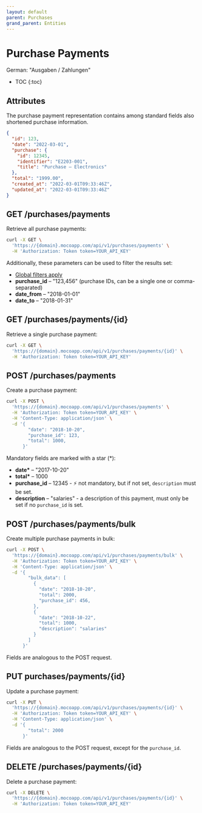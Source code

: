 ```yaml
---
layout: default
parent: Purchases
grand_parent: Entities
---
```


# Purchase Payments

German: "Ausgaben / Zahlungen"

- TOC
{:toc}

## Attributes

The purchase payment representation contains among standard fields also shortened purchase information.

```json
{
  "id": 123,
  "date": "2022-03-01",
  "purchase": {
    "id": 12345,
    "identifier": "E2203-001",
    "title": "Purchase – Electronics"
  },
  "total": "1999.00",
  "created_at": "2022-03-01T09:33:46Z",
  "updated_at": "2022-03-01T09:33:46Z"
}
```

## GET /purchases/payments

Retrieve all purchase payments:

```bash
curl -X GET \
  'https://{domain}.mocoapp.com/api/v1/purchases/payments' \
  -H 'Authorization: Token token=YOUR_API_KEY'
```

Additionally, these parameters can be used to filter the results set:

- [Global filters apply](../entities#global-filters)
- **purchase_id** – "123,456" (purchase IDs, can be a single one or comma-separated)
- **date_from** – "2018-01-01"
- **date_to** – "2018-01-31"

## GET /purchases/payments/{id}

Retrieve a single purchase payment:

```bash
curl -X GET \
  'https://{domain}.mocoapp.com/api/v1/purchases/payments/{id}' \
  -H 'Authorization: Token token=YOUR_API_KEY'
```

## POST /purchases/payments

Create a purchase payment:

```bash
curl -X POST \
  'https://{domain}.mocoapp.com/api/v1/purchases/payments' \
  -H 'Authorization: Token token=YOUR_API_KEY' \
  -H 'Content-Type: application/json' \
  -d '{
        "date": "2018-10-20",
        "purchase_id": 123,
        "total": 1000,
      }'
```

Mandatory fields are marked with a star (\*):

- **date\*** – "2017-10-20"
- **total\*** – 1000
- **purchase_id** – 12345 - ⚡ not mandatory, but if not set, `description` must be set.
- **description** – "salaries" - a description of this payment, must only be set if no `purchase_id` is set.

## POST /purchases/payments/bulk

Create multiple purchase payments in bulk:

```bash
curl -X POST \
  'https://{domain}.mocoapp.com/api/v1/purchases/payments/bulk' \
  -H 'Authorization: Token token=YOUR_API_KEY' \
  -H 'Content-Type: application/json' \
  -d '{
        "bulk_data": [
          {
            "date": "2018-10-20",
            "total": 2000,
            "purchase_id": 456,
          },
          {
            "date": "2018-10-22",
            "total": 1000,
            "description": "salaries"
          }
        ]
      }'
```

Fields are analogous to the POST request.

## PUT purchases/payments/{id}

Update a purchase payment:

```bash
curl -X PUT \
  'https://{domain}.mocoapp.com/api/v1/purchases/payments/{id}' \
  -H 'Authorization: Token token=YOUR_API_KEY' \
  -H 'Content-Type: application/json' \
  -d '{
        "total": 2000
      }'
```

Fields are analogous to the POST request, except for the `purchase_id`.

## DELETE /purchases/payments/{id}

Delete a purchase payment:

```bash
curl -X DELETE \
  'https://{domain}.mocoapp.com/api/v1/purchases/payments/{id}' \
  -H 'Authorization: Token token=YOUR_API_KEY'
```
